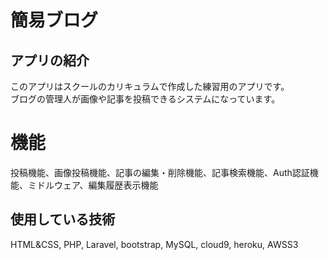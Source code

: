 # 簡易ブログ

## アプリの紹介
このアプリはスクールのカリキュラムで作成した練習用のアプリです。  
ブログの管理人が画像や記事を投稿できるシステムになっています。  

# 機能
投稿機能、画像投稿機能、記事の編集・削除機能、記事検索機能、Auth認証機能、ミドルウェア、編集履歴表示機能

## 使用している技術
HTML&CSS, PHP, Laravel, bootstrap, MySQL, cloud9, heroku, AWSS3

